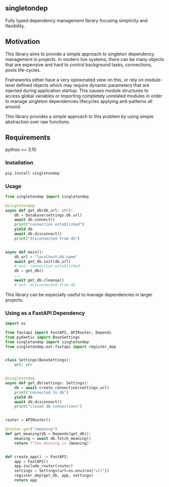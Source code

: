 singletondep
------------

Fully typed dependency management library focusing simplicity and flexibility.

## Motivation

This library aims to provide a simple approach to singleton dependency
management in projects. In modern live systems, there can be many objects that
are expensive and hard to control background tasks, connections, pools
life-cycles.

Frameworks either have a very opinionated view on this, or rely on module-level
defined objects which may require dynamic parameters that are injected during
application startup. This causes module structures to access global variables
or importing completely unrelated modules in order to manage singleton
dependencies lifecycles applying anti-patterns all around.

This library provides a simple approach to this problem by using simple
abstraction over raw functions.

## Requirements

python >= 3.10

### Installation

```sh
pip install singletondep
```

### Usage

```python
from singletondep import singletondep

@singletondep
async def get_db(db_url: str):
    db = Database(settings.db_url)
    await db.connect()
    print("connection established")
    yield db
    await db.disconnect()
    print("disconnected from db")


async def main():
    db_url = "localhost/db_name"
    await get_db.init(db_url)
    # out: connection established
    db = get_db()
    ...
    await get_db.cleanup()
    # out: disconnected from db
```

This library can be especially useful to manage dependencies in larger projects.


### Using as a FastAPI Dependency

```python
import os

from fastapi import FastAPI, APIRouter, Depends
from pydantic import BaseSettings
from singletondep import singletondep
from singletondep.ext.fastapi import register_dep


class Settings(BaseSettings):
    url: str


@singletondep
async def get_db(settings: Settings):
    db = await create_connection(settings.url)
    print("connected to db")
    yield db
    await db.disconnect()
    print("closed db connections")


router = APIRouter()

@router.get("/meaning")
def get_meaning(db = Depends(get_db)):
    meaning = await db.fetch_meaning()
    return f"the meaning is {meaning}"


def create_app() -> FastAPI:
    app = FastAPI()
    app.include_router(router)
    settings = Settings(url=os.environ["url"])
    register_dep(get_db, app, settings)
    return app
```
